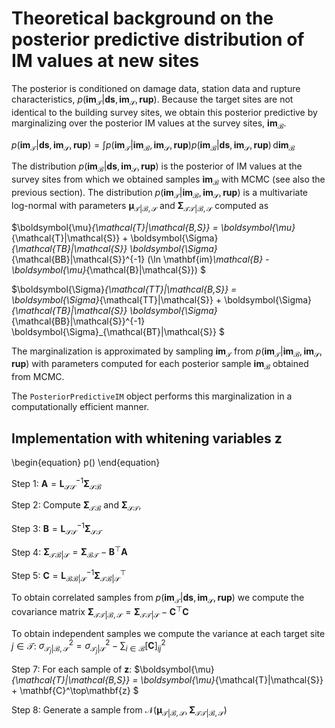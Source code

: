 # Theoretical background on the posterior predictive distribution of IM values at new sites

The posterior is conditioned on damage data, station data and rupture characteristics, $p(\mathbf{im}_\mathcal{T}|\mathbf{ds}, \mathbf{im}_\mathcal{S}, \mathbf{rup})$. Because the target sites are not identical to the building survey sites, we obtain this posterior predictive by marginalizing over the posterior IM values at the survey sites, $\mathbf{im}_\mathcal{B}$.

$p(\mathbf{im}_\mathcal{T}|\mathbf{ds}, \mathbf{im}_\mathcal{S}, \mathbf{rup}) = \int p(\mathbf{im}_\mathcal{T}|\mathbf{im}_\mathcal{B}, \mathbf{im}_\mathcal{S}, \mathbf{rup}) p(\mathbf{im}_\mathcal{B}|\mathbf{ds}, \mathbf{im}_\mathcal{S}, \mathbf{rup}) \, \mathrm{d}\mathbf{im}_\mathcal{B}$

The distribution $p(\mathbf{im}_\mathcal{B}|\mathbf{ds}, \mathbf{im}_\mathcal{S}, \mathbf{rup})$ is the posterior of IM values at the survey sites from which we obtained samples $\mathbf{im}_\mathcal{B}$ with MCMC (see also the previous section). The distribution $p(\mathbf{im}_\mathcal{T}|\mathbf{im}_\mathcal{B}, \mathbf{im}_\mathcal{S}, \mathbf{rup})$ is a multivariate log-normal with parameters $\boldsymbol{\mu}_{\mathcal{T}|\mathcal{B,S}}$ and $\boldsymbol{\Sigma}_{\mathcal{TT}|\mathcal{B,S}}$ computed as 

$\boldsymbol{\mu}_{\mathcal{T}|\mathcal{B,S}} = \boldsymbol{\mu}_{\mathcal{T}|\mathcal{S}} + \boldsymbol{\Sigma}_{\mathcal{TB}|\mathcal{S}} \boldsymbol{\Sigma}_{\mathcal{BB}|\mathcal{S}}^{-1} (\ln \mathbf{im}_\mathcal{B} - \boldsymbol{\mu}_{\mathcal{B}|\mathcal{S}}) $

$\boldsymbol{\Sigma}_{\mathcal{TT}|\mathcal{B,S}} = \boldsymbol{\Sigma}_{\mathcal{TT}|\mathcal{S}} + \boldsymbol{\Sigma}_{\mathcal{TB}|\mathcal{S}} \boldsymbol{\Sigma}_{\mathcal{BB}|\mathcal{S}}^{-1} \boldsymbol{\Sigma}_{\mathcal{BT}|\mathcal{S}} $

The marginalization is approximated by sampling $\mathbf{im}_\mathcal{T}$ from $p(\mathbf{im}_\mathcal{T}|\mathbf{im}_\mathcal{B}, \mathbf{im}_\mathcal{S}, \mathbf{rup})$ with parameters computed for each posterior sample $\mathbf{im}_\mathcal{B}$ obtained from MCMC. 

The `PosteriorPredictiveIM` object performs this marginalization in a computationally efficient manner. 


## Implementation with whitening variables z

\begin{equation}
p()
\end{equation}

Step 1: $\mathbf{A} = \mathbf{L}_\mathcal{SS}^{-1} \boldsymbol{\Sigma}_{\mathcal{SB}}$

Step 2: Compute $\boldsymbol{\Sigma}_{\mathcal{TB}}$ and $\boldsymbol{\Sigma}_{\mathcal{ST}}$, 

Step 3: $\mathbf{B} = \mathbf{L}_\mathcal{SS}^{-1} \boldsymbol{\Sigma}_{\mathcal{ST}}$

Step 4: $\boldsymbol{\Sigma}_{\mathcal{TB}|\mathcal{S}} = \boldsymbol{\Sigma}_{\mathcal{BT}} - \mathbf{B}^\top \mathbf{A}$

Step 5: $\mathbf{C} = \mathbf{L}_{\mathcal{BB}|\mathcal{S}}^{-1} \boldsymbol{\Sigma}_{\mathcal{TB}|\mathcal{S}}^\top$

To obtain correlated samples from $p(\mathbf{im}_\mathcal{T}|\mathbf{ds}, \mathbf{im}_\mathcal{S}, \mathbf{rup})$ we compute the covariance matrix $\boldsymbol{\Sigma}_{\mathcal{TT}|\mathcal{B,S}} = \boldsymbol{\Sigma}_{\mathcal{TT}|\mathcal{S}} - \mathbf{C}^\top \mathbf{C}$

To obtain independent samples we compute the variance at each target site $j\in \mathcal{T}$: $\sigma_{\mathcal{T}_j|\mathcal{B,S}}^2 = \sigma_{\mathcal{T}_j|\mathcal{S}}^2 - \sum_{i\in\mathcal{B}} [\mathbf{C}]_{ij}^2$

Step 7: For each sample of $\mathbf{z}$: $\boldsymbol{\mu}_{\mathcal{T}|\mathcal{B,S}} = \boldsymbol{\mu}_{\mathcal{T}|\mathcal{S}} + \mathbf{C}^\top\mathbf{z} $

Step 8: Generate a sample from $\mathcal{N}(\boldsymbol{\mu}_{\mathcal{T}|\mathcal{B,S}}, \boldsymbol{\Sigma}_{\mathcal{TT}|\mathcal{B,S}})$
